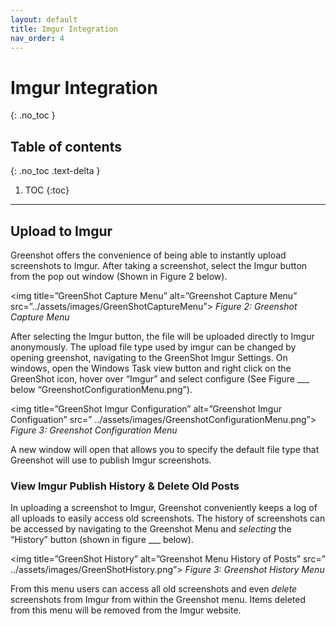 ```yaml
---
layout: default
title: Imgur Integration
nav_order: 4
---
```


# Imgur Integration
{: .no_toc }

## Table of contents
{: .no_toc .text-delta }

1. TOC
{:toc}

---

## Upload to Imgur

Greenshot offers the convenience of being able to instantly upload screenshots to Imgur. After taking a screenshot, select the Imgur button from the pop out window (Shown in Figure 2 below).

<img title=”GreenShot Capture Menu” alt=”Greenshot Capture Menu” src=”../assets/images/GreenShotCaptureMenu”>
_Figure 2: Greenshot Capture Menu_

After selecting the Imgur button, the file will be uploaded directly to Imgur anonymously. The upload file type used by imgur can be changed by opening greenshot, navigating to the GreenShot Imgur Settings. On windows, open the Windows Task view button and right click on the GreenShot icon, hover over “Imgur” and select configure (See Figure ___ below “GreenshotConfigurationMenu.png”).

<img title=”GreenShot Imgur Configuration” alt=”Greenshot Imgur Configuation” src=”
../assets/images/GreenshotConfigurationMenu.png”>
_Figure 3: Greenshot Configuration Menu_

A new window will open that allows you to specify the default file type that Greenshot will use to publish Imgur screenshots.

### View Imgur Publish History & Delete Old Posts
In uploading a screenshot to Imgur, Greenshot conveniently keeps a log of all uploads to easily access old screenshots. The history of screenshots can be accessed by navigating to the Greenshot Menu and _selecting_ the “History” button (shown in figure ___ below).

<img title=”GreenShot History” alt=”Greenshot Menu History of Posts” src=”
../assets/images/GreenShotHistory.png”>
_Figure 3: Greenshot History Menu_

From this menu users can access all old screenshots and even _delete_ screenshots from Imgur from within the Greenshot menu. Items deleted from this menu will be removed from the Imgur website.

